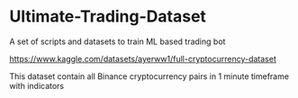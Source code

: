 # Ultimate-Trading-Dataset
A set of scripts and datasets to train ML based trading bot

https://www.kaggle.com/datasets/ayerww1/full-cryptocurrency-dataset

This dataset contain all Binance cryptocurrency pairs in 1 minute timeframe with indicators
